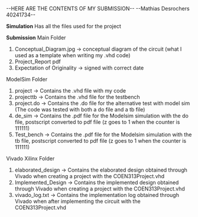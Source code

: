 --HERE ARE THE CONTENTS OF MY SUBMISSION--
--Mathias Desrochers 40241734--

**Simulation**
Has all the files used for the project



**Submission**
Main Folder

1. Conceptual_Diagram.jpg -> conceptual diagram of the circuit (what I used as a template when writing my .vhd code)
2. Project_Report pdf
3. Expectation of Originality -> signed with correct date

ModelSim Folder
1. project -> Contains the .vhd file with my code
2. projecttb -> Contains the .vhd file for the testbench
3. project.do -> Contains the .do file for the alternative test with model sim (The code was tested with both a do file and a tb file)
4. de_sim -> Contains the .pdf file for the Modelsim simulation with the do file, postscript converted to pdf file (z goes to 1 when the counter is 111111) 
5. Test_bench -> Contains the .pdf file for the Modelsim simulation with the tb file, postscript converted to pdf file (z goes to 1 when the counter is 111111)


Vivado Xilinx Folder
1. elaborated_design -> Contains the elaborated design obtained through Vivado when creating a project with the COEN313Project.vhd
2. Implemented_Design -> Contains the implemented design obtained through Vivado when creating a project with the COEN313Project.vhd
3. vivado_log.txt -> Contains the implementation log obtained through Vivado when after implementing the circuit with the COEN313Project.vhd